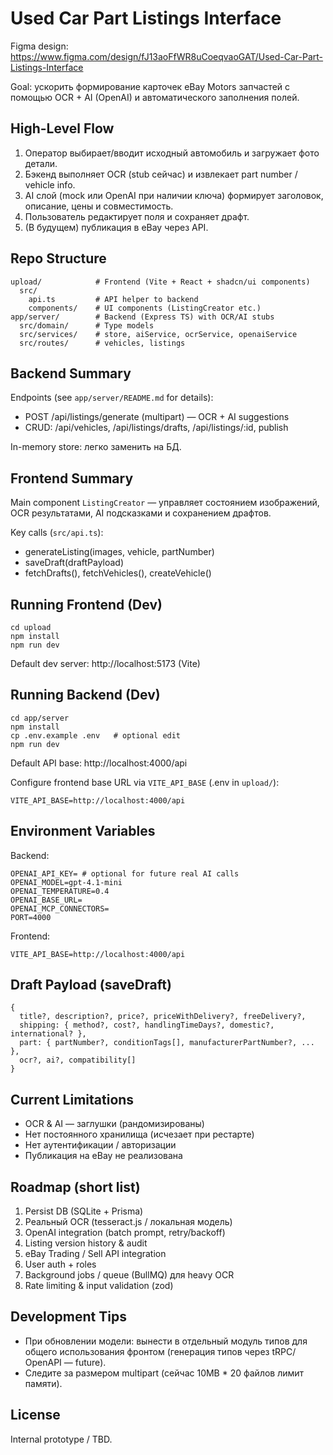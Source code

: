 
  # Used Car Part Listings Interface

  Figma design: https://www.figma.com/design/fJ13aoFfWR8uCoeqvaoGAT/Used-Car-Part-Listings-Interface

  Goal: ускорить формирование карточек eBay Motors запчастей с помощью OCR + AI (OpenAI) и автоматического заполнения полей.

  ## High-Level Flow
  1. Оператор выбирает/вводит исходный автомобиль и загружает фото детали.
  2. Бэкенд выполняет OCR (stub сейчас) и извлекает part number / vehicle info.
  3. AI слой (mock или OpenAI при наличии ключа) формирует заголовок, описание, цены и совместимость.
  4. Пользователь редактирует поля и сохраняет драфт.
  5. (В будущем) публикация в eBay через API.

  ## Repo Structure
  ```
  upload/            # Frontend (Vite + React + shadcn/ui components)
    src/
      api.ts         # API helper to backend
      components/    # UI components (ListingCreator etc.)
  app/server/        # Backend (Express TS) with OCR/AI stubs
    src/domain/      # Type models
    src/services/    # store, aiService, ocrService, openaiService
    src/routes/      # vehicles, listings
  ```

  ## Backend Summary
  Endpoints (see `app/server/README.md` for details):
  - POST /api/listings/generate (multipart) — OCR + AI suggestions
  - CRUD: /api/vehicles, /api/listings/drafts, /api/listings/:id, publish

  In-memory store: легко заменить на БД.

  ## Frontend Summary
  Main component `ListingCreator` — управляет состоянием изображений, OCR результатами, AI подсказками и сохранением драфтов.

  Key calls (`src/api.ts`):
  - generateListing(images, vehicle, partNumber)
  - saveDraft(draftPayload)
  - fetchDrafts(), fetchVehicles(), createVehicle()

  ## Running Frontend (Dev)
  ```
  cd upload
  npm install
  npm run dev
  ```
  Default dev server: http://localhost:5173 (Vite)

  ## Running Backend (Dev)
  ```
  cd app/server
  npm install
  cp .env.example .env   # optional edit
  npm run dev
  ```
  Default API base: http://localhost:4000/api

  Configure frontend base URL via `VITE_API_BASE` (.env in `upload/`):
  ```
  VITE_API_BASE=http://localhost:4000/api
  ```

  ## Environment Variables
Backend:
```
OPENAI_API_KEY= # optional for future real AI calls
OPENAI_MODEL=gpt-4.1-mini
OPENAI_TEMPERATURE=0.4
OPENAI_BASE_URL=
OPENAI_MCP_CONNECTORS=
PORT=4000
```

  Frontend:
  ```
  VITE_API_BASE=http://localhost:4000/api
  ```

  ## Draft Payload (saveDraft)
  ```
  {
    title?, description?, price?, priceWithDelivery?, freeDelivery?,
    shipping: { method?, cost?, handlingTimeDays?, domestic?, international? },
    part: { partNumber?, conditionTags[], manufacturerPartNumber?, ... },
    ocr?, ai?, compatibility[]
  }
  ```

  ## Current Limitations
  - OCR & AI — заглушки (рандомизированы)
  - Нет постоянного хранилища (исчезает при рестарте)
  - Нет аутентификации / авторизации
  - Публикация на eBay не реализована

  ## Roadmap (short list)
  1. Persist DB (SQLite + Prisma)
  2. Реальный OCR (tesseract.js / локальная модель)
  3. OpenAI integration (batch prompt, retry/backoff)
  4. Listing version history & audit
  5. eBay Trading / Sell API integration
  6. User auth + roles
  7. Background jobs / queue (BullMQ) для heavy OCR
  8. Rate limiting & input validation (zod)

  ## Development Tips
  - При обновлении модели: вынести в отдельный модуль типов для общего использования фронтом (генерация типов через tRPC/ OpenAPI — future).
  - Следите за размером multipart (сейчас 10MB * 20 файлов лимит памяти).

  ## License
  Internal prototype / TBD.
  
